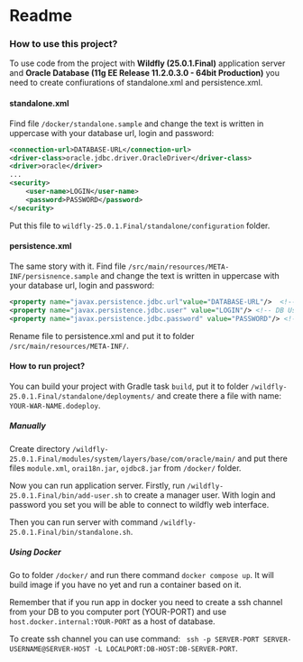 # Readme
### __How to use this project?__

To use code from the project with **Wildfly (25.0.1.Final)** application server and **Oracle Database (11g EE Release 11.2.0.3.0 - 64bit Production)** you need to create confiurations of standalone.xml and persistence.xml.

#### **standalone.xml**
Find file ```/docker/standalone.sample``` and change the text is written in uppercase with your database url, login and password:

```xml
<connection-url>DATABASE-URL</connection-url>
<driver-class>oracle.jdbc.driver.OracleDriver</driver-class>
<driver>oracle</driver>
...
<security>
    <user-name>LOGIN</user-name>
    <password>PASSWORD</password>
</security>
```
Put this file to ```wildfly-25.0.1.Final/standalone/configuration``` folder.

#### **persistence.xml**
The same story with it. Find file ```/src/main/resources/META-INF/persisnence.sample``` and change the text is written in uppercase with your database url, login and password:
```xml
<property name="javax.persistence.jdbc.url"value="DATABASE-URL"/>  <!-- BD Url-->
<property name="javax.persistence.jdbc.user" value="LOGIN"/> <!-- DB User -->
<property name="javax.persistence.jdbc.password" value="PASSWORD"/> <!-- DB Password -->
```
Rename file to persistence.xml and put it to folder ```/src/main/resources/META-INF/```.

#### **How to run project?**
You can build your project with Gradle task ```build```, put it to folder ```/wildfly-25.0.1.Final/standalone/deployments/``` and create there a file with name: ```YOUR-WAR-NAME.dodeploy```.

##### **Manually**
Create directory ```/wildfly-25.0.1.Final/modules/system/layers/base/com/oracle/main/``` and put there files ```module.xml```, ```orai18n.jar```, ```ojdbc8.jar``` from ```/docker/``` folder.

Now you can run application server.
Firstly, run ```/wildfly-25.0.1.Final/bin/add-user.sh``` to create a manager user. With login and password you set you will be able to connect to wildfly web interface.

Then you can run server with command ```/wildfly-25.0.1.Final/bin/standalone.sh```.

##### **Using Docker**
Go to folder ```/docker/``` and run there command ```docker compose up```. It will build image if you have no yet and run a container based on it. 

Remember that if you run app in docker you need to create a ssh channel from your DB to you computer port (YOUR-PORT) and use ```host.docker.internal:YOUR-PORT``` as a host of database.

To create ssh channel you can use command:
``` ssh -p SERVER-PORT SERVER-USERNAME@SERVER-HOST -L LOCALPORT:DB-HOST:DB-SERVER-PORT```.